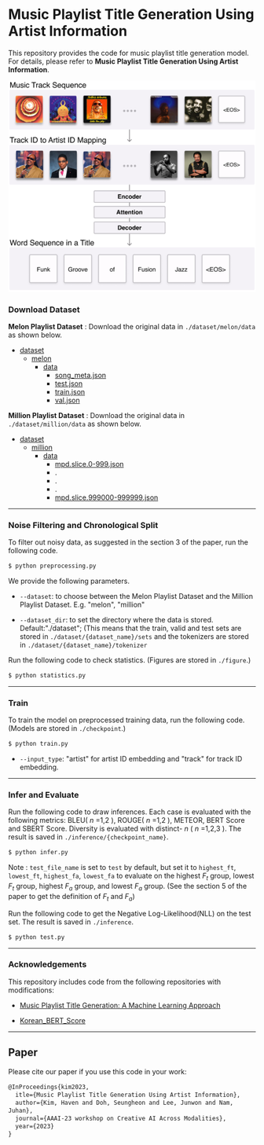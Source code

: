 # Music Playlist Title Generation Using Artist Information

This repository provides the code for music playlist title generation model. For details, please refer to **Music Playlist Title Generation Using Artist Information**.

<img src="teaser.png">


### Download Dataset

**Melon Playlist Dataset** : Download the original data in ``./dataset/melon/data`` as shown below. 

* [dataset](./dataset)
    * [melon](./dataset/melon)
        * [data](./dataset/melon/data)
            * [song_meta.json](./dataset/melon/data/song_meta.json)
            * [test.json](./dataset/melon/data/test.json)
            * [train.json](./dataset/melon/data/train.json)
            * [val.json](./dataset/melon/data/val.json)

**Million Playlist Dataset** : Download the original data in ``./dataset/million/data`` as shown below. 

* [dataset](./dataset)
    * [million](./dataset/million)
        * [data](./dataset/million/data)
            * [mpd.slice.0-999.json](./dataset/million/data/mpd.slice.0-999.json)
            * .
            * .
            * .
            * [mpd.slice.999000-999999.json](./dataset/million/data/mpd.slice.999000-999999.json)




---------------------------------------

### Noise Filtering and Chronological Split
To filter out noisy data, as suggested in the section 3 of the paper, run the following code.

```sh
$ python preprocessing.py
```

We provide the following parameters.

- `--dataset`: to choose between the Melon Playlist Dataset and the Million Playlist Dataset. E.g. "melon", "million"

- `--dataset_dir`: to set the directory where the data is stored. Default:"./dataset"; (This means that the train, valid and test sets are stored in ``./dataset/{dataset_name}/sets`` and the tokenizers are stored in ``./dataset/{dataset_name}/tokenizer``

Run the following code to check statistics. (Figures are stored in ``./figure``.)

```sh
$ python statistics.py
```

---------------------------------------

### Train

To train the model on preprocessed training data, run the following code. (Models are stored in ``./checkpoint``.)

```sh
$ python train.py
```

- `--input_type`: "artist" for artist ID embedding and "track" for track ID embedding.

---------------------------------------

### Infer and Evaluate

Run the following code to draw inferences. Each case is evaluated with the following metrics: BLEU( $n$ =1,2 ), ROUGE( $n$ =1,2 ), METEOR, BERT Score and SBERT Score. Diversity is evaluated with distinct- $n$ ( $n$ =1,2,3 ). The result is saved in ``./inference/{checkpoint_name}``. 

```sh
$ python infer.py
```

Note : `test_file_name` is set to `test` by default, but set it to `highest_ft`, `lowest_ft`, `highest_fa`, `lowest_fa` to evaluate on the highest $F_t$ group, lowest $F_t$ group, highest $F_a$ group, and lowest $F_a$ group. (See the section 5 of the paper to get the definition of $F_t$ and $F_a$)


Run the following code to get the Negative Log-Likelihood(NLL) on the test set. The result is saved in ``./inference``.

```sh
$ python test.py
```

---------------------------------------
### Acknowledgements

This repository includes code from the following repositories with modifications:
* [Music Playlist Title Generation: A Machine Learning Approach](https://github.com/SeungHeonDoh/ply_title_gen)

* [Korean_BERT_Score](https://github.com/lovit/KoBERTScore)

---------------------------------------
## Paper

Please cite our paper if you use this code in your work:
```
@InProceedings{kim2023,
  itle={Music Playlist Title Generation Using Artist Information},
  author={Kim, Haven and Doh, Seungheon and Lee, Junwon and Nam, Juhan},
  journal={AAAI-23 workshop on Creative AI Across Modalities},
  year={2023}
}
```

